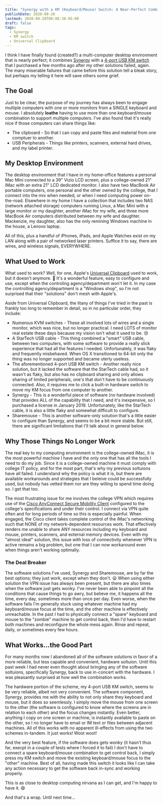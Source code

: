 ```yaml
---
title: "Synergy with a KM (Keyboard/Mouse) Switch: A Near-Perfect Combination"
publishDate: 2020-08-28
lastmod: 2020-08-28T08:08:38-05:00
draft: false
tags:
  - Synergy
  - KM switch
  - Universal Clipboard
---
```


I think I have finally found (created?) a multi-computer desktop environment that is nearly perfect; it combines [Synergy](https://symless.com/synergy) with a [4-port USB KM switch](https://www.aten.com/us/en/products/usb-&-thunderbolt/peripheral-switches/us424/) that I purchased a few months ago after my other solutions failed, again. The many miserable failures that came before this solution tell a bleak story, but perhaps my telling it here will save others some grief.

## The Goal

Just to be clear, the purpose of my journey has always been to engage multiple computers with one or more monitors from a SINGLE keyboard and mouse. I absolutely **loathe** having to use more than one keyboard/mouse combination to support multiple computers. I've also found that it's really nice if those computers can share things like:

  - The clipboard - So that I can copy and paste files and material from one comptuer to another.
  - USB Peripherals - Things like printers, scanners, external hard drives, and my label printer.

## My Desktop Environment

The desktop environment that I have in my home-office features a personal Mac Mini connected to a 39" Vizio LCD screen, plus a college-owned 21" iMac with an extra 21" LCD dedicated monitor.  I also have two MacBook Air portable computers, one personal and the other owned by the college, that I connect into the mix when needed, or when I need computing power on-the-road. Elsewhere in my home I have a collection that includes two NAS (network attached storage) computers running Linux, a Mac Mini with a large monitor or my daughter, another iMac for my wife, and three more MacBook Air computers distributed between my wife and daughter. Mackenzie, my daughter, also has the only remining Windows machine in the house, a Lenovo laptop.

All of this, plus a handful of iPhones, iPads, and Apple Watches exist on my LAN along with a pair of networked laser printers. Suffice it to say, there are wires, and wireless signals, EVERYWHERE.

## What Used to Work

What used to work? Well, for one, Apple's [Universal Clipboard](https://support.apple.com/en-us/HT209460) used to work, but it doesn't anymore. 🙍 It's a wonderful feature, easy to configure and use, except when the controling agency/department won't let it. In my case the controlling agency/department is a "Windows shop", so I'm not surprised that their "solutions" don't mesh with Apple's.

Aside from Universal Clipboard, the litany of things I've tried in the past is frankly too long to remember in detail, so in no particular order, they include:

  - Numerous KVM switches - These all involved lots of wires and a single monitor, which was nice, but no longer practical. I need LOTS of monitor real estate these days because my vision isn't what it used to be. 😢
  - A StarTech USB cable - This thing combined a "smart" USB cable, between two computers, with some software to provide a really slick experience that had all the features I needed. Unfortunately, it was flaky and frequently misbehaved. When OS X transitioned to 64-bit only the thing was no longer supported and became uterly useless.
  - The aforementioned 4-port USB KM switch - Another really nice solution, but it lacked the software that the StarTech cable had, so it wasn't as flaky, but also has no clipboard sharing and only allows sharing of limited peripherals, one's that don't have to be continuously connected. Also, it requires me to click a built-in hardware switch to move my KM focus from one computer to another.
  - Synergy - This is a wonderful piece of software (no hardware involved) that provides ALL of the capability that I need, and it's inexpensive, so I purchased a license in January 2019. Unfortunately, like the StarTech cable, it is also a little flaky and somewhat difficult to configure.
  - Sharemouse - This is another software-only solution that's a little easier to configure than Synergy, and seems to be a bit more stable. But still, there are significant limitations that I'll talk about in general below.

## Why Those Things No Longer Work

The real key to my computing environment is the college-owned iMac, it is the most powerful machine I have and the only one that has all the tools I need to do my job. Since it is a college-owned machine it must comply with college IT policy, and for the most part, that's why my previous soltuions have all failed. I understand why the policy is what it is, but there are available workarounds and strategies that I beleive could be successfully used, but nobody has vetted them nor are they willing to spend time doing so. I get that too.

The most frustrating issue for me involves the college VPN which requires use of the [Cisco AnyConnect Secure Mobility Client](https://www.cisco.com/c/en/us/products/security/anyconnect-secure-mobility-client/index.html) configured to the college's specifications and under their control. I connect via VPN quite often and for long periods of time so this is especially painful. When engaged, the Cisco client takes complete control of the iMac's networking such that NONE of my network-dependent resources work. That effectively renders me unable to share ANY resources including my keyboard and mouse, printers, scanners, and external memory devices. Even with my "almost ideal" solution, this issue with loss of connectivity whenever VPN is active remains a big problem, but one that I can now workaround even when things aren't working optimally.

### The Deal Breaker

The software solutions I've used, Synergy and Sharemouse, are by far the best options; they just work, except when they don't. 😦 When using either solution the VPN issue has always been present, but there are also times when the software just gets wonky. I've never been able to pinpoint all the conditions that cause things to go awry, but believe me, it happens all the time, every day, sometimes more than once per day. Even worse, when the software fails I'm generally stuck using whatever machine had my keyboard/mouse focus at the time, and the other machine is effectively unreachable. In the past I had to physically connect a "spare" keyboard and mouse to the "zombie" machine to get control back, then I'd have to restart both machines and reconfigure the whole mess again. Rinse and repeat, daily, or sometimes every few hours.

## What Works...the Good Part

For many months now I abandoned all of the software solutions in favor of a more reliable, but less capable and convenient, hardware soltuion. Until this past week I had never even thought about bringing any of the software soltuions, specifically Synergy, back to use in-concert with the hardware. I was pleasantly surprised at how well the combination works.

The hardware portion of the scheme, my 4-port USB KM switch, seems to be very reliable, albeit not very convenient. The software component, Synergy, provides me with the ability to not only share they keyboard and mouse, but it does so seemlessly. I simply move the mouse from one screen to the other (the software is configured to know where the screens are in relation to each other) and the focus changes instantly. Even better, anything I copy on one screen or machine, is instantly available to paste on the other, so I no longer have to email or IM text or files between adjacent machines. All of this works with no apparent ill-effects from using the two schemes in-tandem. It just works! Woot woot!

And the very best feature, if the software does gets wonky (it hasn't thus far, execpt in a couple of tests where I forced it to fail) I don't have to connect a spare keyboard/mouse combination to get control back, I simply press my KM switch and move the existing keyboard/mouse focus to the "other" machine. Best of all, having made this switch it looks like I can take any action necessary to get the software back in-sync and working properly.

This is as close to desktop computing nirvana as I can get, and I'm happy to have it. 😄

And that's a wrap.  Until next time...

